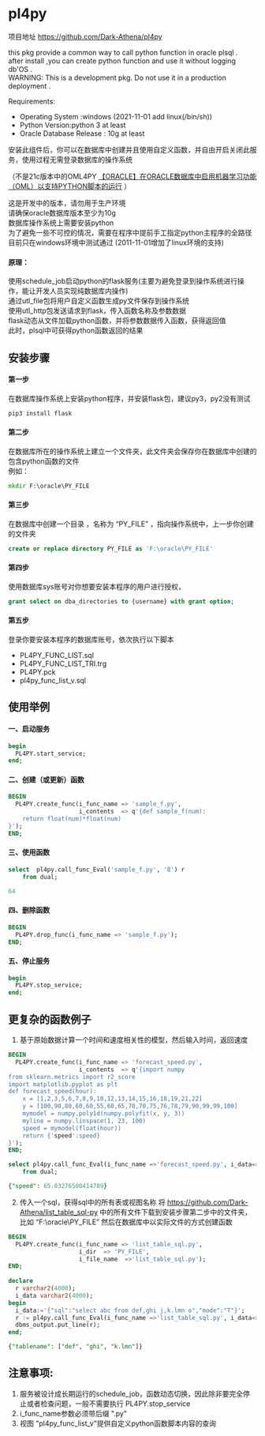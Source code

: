 # pl4py
项目地址 https://github.com/Dark-Athena/pl4py

this pkg provide a common way to call python function in oracle plsql .   
after install ,you can create python function and use it without logging db'OS  .   
WARNING: This is a development pkg. Do not use it in a production deployment  .   

 Requirements:
 - Operating System :windows   (2021-11-01 add linux(/bin/sh))
 - Python Version:python 3 at least   
 - Oracle Database Release : 10g at least  

安装此组件后，你可以在数据库中创建并且使用自定义函数，并自由开启关闭此服务，使用过程无需登录数据库的操作系统   
   
（不是21c版本中的OML4PY [【ORACLE】在ORACLE数据库中启用机器学习功能（OML）以支持PYTHON脚本的运行](https://www.darkathena.top/archives/oml4py-server-setup) ）  
   
这是开发中的版本，请勿用于生产环境  
请确保oracle数据库版本至少为10g  
数据库操作系统上需要安装python  
为了避免一些不可控的情况，需要在程序中提前手工指定python主程序的全路径  
目前只在windows环境中测试通过  (2011-11-01增加了linux环境的支持)

#### 原理：  
使用schedule_job启动python的flask服务(主要为避免登录到操作系统进行操作，能让开发人员实现纯数据库内操作)  
通过utl_file包将用户自定义函数生成py文件保存到操作系统  
使用utl_http包发送请求到flask，传入函数名称及参数数据  
flask动态从文件加载python函数，并将参数数据传入函数，获得返回值  
此时，plsql中可获得python函数返回的结果  

## 安装步骤

#### 第一步
在数据库操作系统上安装python程序，并安装flask包，建议py3，py2没有测试  
```bat
pip3 install flask
```

#### 第二步
在数据库所在的操作系统上建立一个文件夹，此文件夹会保存你在数据库中创建的包含python函数的文件  
例如：
```bat
mkdir F:\oracle\PY_FILE
```

#### 第三步
在数据库中创建一个目录 ，名称为 “PY_FILE” ，指向操作系统中，上一步你创建的文件夹
```sql
create or replace directory PY_FILE as 'F:\oracle\PY_FILE'
```

#### 第四步
使用数据库sys账号对你想要安装本程序的用户进行授权，
```sql
grant select on dba_directories to {username} with grant option;
```

#### 第五步
登录你要安装本程序的数据库账号，依次执行以下脚本
- PL4PY_FUNC_LIST.sql
- PL4PY_FUNC_LIST_TRI.trg
- PL4PY.pck
- pl4py_func_list_v.sql

## 使用举例

#### 一、启动服务
```sql
begin
  PL4PY.start_service;
end;
```
#### 二、创建（或更新）函数
```sql
BEGIN
  PL4PY.create_func(i_func_name => 'sample_f.py',
                    i_contents  => q'{def sample_f(num):
    return float(num)*float(num)
}');
END;
```

#### 三、使用函数
```sql
select  pl4py.call_func_Eval('sample_f.py', '8') r 
    from dual;

64
```

#### 四、删除函数
```sql
BEGIN
  PL4PY.drop_func(i_func_name => 'sample_f.py');
END;
```

#### 五、停止服务
```sql
begin
  PL4PY.stop_service;
end;
```


## 更复杂的函数例子
1. 基于原始数据计算一个时间和速度相关性的模型，然后输入时间，返回速度
```sql
BEGIN
  PL4PY.create_func(i_func_name => 'forecast_speed.py',
                    i_contents  => q'{import numpy
from sklearn.metrics import r2_score
import matplotlib.pyplot as plt
def forecast_speed(hour):
    x = [1,2,3,5,6,7,8,9,10,12,13,14,15,16,18,19,21,22]
    y = [100,90,80,60,60,55,60,65,70,70,75,76,78,79,90,99,99,100]
    mymodel = numpy.poly1d(numpy.polyfit(x, y, 3))
    myline = numpy.linspace(1, 23, 100)
    speed = mymodel(float(hour))
    return {'speed':speed}
}');
END;

select pl4py.call_func_Eval(i_func_name =>'forecast_speed.py', i_data=>'11') r 
    from dual;

{"speed": 65.03276500414789}
```

2. 传入一个sql，获得sql中的所有表或视图名称
将 https://github.com/Dark-Athena/list_table_sql-py 
中的所有文件下载到安装步骤第二步中的文件夹，比如 “F:\oracle\PY_FILE”
然后在数据库中以实际文件的方式创建函数
```sql
BEGIN
  PL4PY.create_func(i_func_name => 'list_table_sql.py',
                    i_dir  => 'PY_FILE',
                    i_file_name  =>'list_table_sql.py');
END;
  
declare
  r varchar2(4000);
  i_data varchar2(4000);
begin
  i_data:='{"sql":"select abc from def,ghi j,k.lmn o","mode":"T"}';
  r := pl4py.call_func_Eval(i_func_name =>'list_table_sql.py', i_data=>i_data);
  dbms_output.put_line(r);
end;

{"tablename": ["def", "ghi", "k.lmn"]}
```  

## 注意事项:
1. 服务被设计成长期运行的schedule_job，函数动态切换，因此除非要完全停止或者检查问题，一般不需要执行 PL4PY.stop_service
2. i_func_name参数必须带后缀 ".py"  
3. 视图 "pl4py_func_list_v"提供自定义python函数脚本内容的查询  

